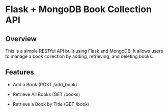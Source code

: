 # Flask + MongoDB Book Collection API

## Overview

This is a simple RESTful API built using Flask and MongoDB. It allows users to manage a book collection by adding, retrieving, and deleting books.

## Features

- Add a Book (POST /add_book)

- Retrieve All Books (GET /books)

- Retrieve a Book by Title (GET /book/<title>)

- Delete a Book by Title (DELETE /delete_book/<title>)

## Technologies Used

- Python

- Flask

- MongoDB

- PyMongo



## API Endpoints

- Add a Book

Endpoint: /add_book

Method: POST

Request Body (JSON):

{
  "title": "The Great Gatsby",
  "author": "F. Scott Fitzgerald",
  "year": 1925
}

Response:

{ "message": "Book added successfully" }

- Get All Books

Endpoint: /books

Method: GET

Response:

[
  {
    "title": "The Great Gatsby",
    "author": "F. Scott Fitzgerald",
    "year": 1925
  }
]

- Get a Book by Title

Endpoint: /book/<title>

Method: GET

Example: /book/The Great Gatsby

Response:

{
  "title": "The Great Gatsby",
  "author": "F. Scott Fitzgerald",
  "year": 1925
}

- Delete a Book by Title

Endpoint: /delete_book/<title>

Method: DELETE

Example: /delete_book/The Great Gatsby

Response:

{ "message": "Book deleted successfully" }


